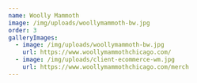 ```yaml
---
name: Woolly Mammoth
image: /img/uploads/woollymammoth-bw.jpg
order: 3
galleryImages:
  - image: /img/uploads/woollymammoth-bw.jpg
    url: https://www.woollymammothchicago.com/
  - image: /img/uploads/client-ecommerce-wm.jpg
    url: https://www.woollymammothchicago.com/merch
---
```

